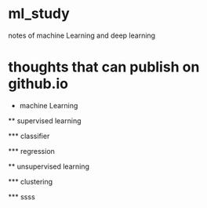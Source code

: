 # ml_study
notes of machine Learning and deep learning
# thoughts that can publish on github.io
* machine Learning

** supervised learning

*** classifier

*** regression

** unsupervised learning

*** clustering

*** ssss 
